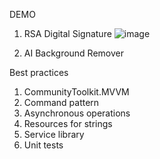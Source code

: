 DEMO
1. RSA Digital Signature
![image](https://github.com/user-attachments/assets/13c32031-76ca-45db-8a21-fcd603283907)

2. AI Background Remover

Best practices
1. CommunityToolkit.MVVM
2. Command pattern
3. Asynchronous operations
4. Resources for strings
5. Service library
6. Unit tests
